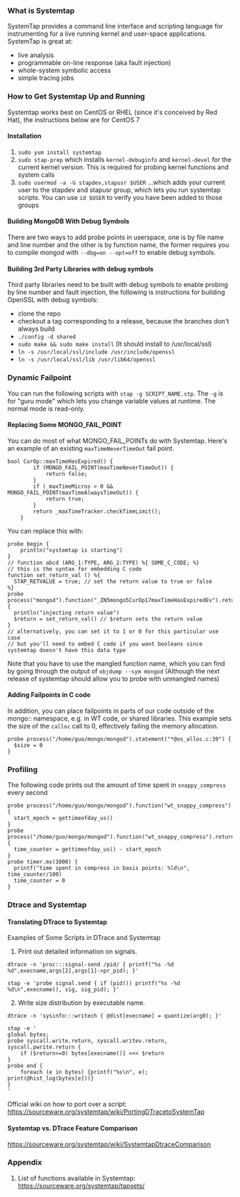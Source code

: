 ### What is Systemtap
SystemTap provides a command line interface and scripting language for instrumenting for a live running kernel and user-space applications.
SystemTap is great at:
- live analysis
- programmable on-line response (aka fault injection)
- whole-system symbolic access
- simple tracing jobs

### How to Get Systemtap Up and Running
Systemtap works best on CentOS or RHEL (since it's conceived by Red Hat), the instructions below are for CentOS 7

#### Installation
1. `sudo yum install systemtap`
2. `sudo stap-prep` which installs `kernel-debuginfo` and `kernel-devel` for the current kernel version. This is required for probing kernel functions and system calls
3. `sudo usermod -a -G stapdev,stapusr $USER` ...which adds your current user to the stapdev and stapusr group, which lets you run systemtap scripts. You can use `id $USER` to verify you have been added to those groups


#### Building MongoDB With Debug Symbols
There are two ways to add probe points in userspace, one is by file name and line number and the other is by function name, the former requires you to compile mongod with `--dbg=on --opt=off` to enable debug symbols.

#### Building 3rd Party Libraries with debug symbols
Third party libraries need to be built with debug symbols to enable probing by line number and fault injection, the following is instructions for building OpenSSL with debug symbols:  
- clone the repo
- checkout a tag corresponding to a release, because the branches don't always build
- `./config -d shared`
- `sudo make && sudo make install` (It should install to /usr/local/ssl)
- `ln -s /usr/local/ssl/include /usr/include/openssl`
- `ln -s /usr/local/ssl/lib /usr/lib64/openssl`

### Dynamic Failpoint
You can run the following scripts with `stap -g SCRIPT_NAME.stp`. The `-g` is for "guru mode" which lets you change variable values at runtime. The normal mode is read-only.

#### Replacing Some MONGO_FAIL_POINT
You can do most of what MONGO_FAIL_POINTs do with Systemtap. Here's an example of an existing `maxTimeNeverTimeOut` fail point.

```
bool CurOp::maxTimeHasExpired() {
        if (MONGO_FAIL_POINT(maxTimeNeverTimeOut)) {
            return false;
        }
        if (_maxTimeMicros > 0 && MONGO_FAIL_POINT(maxTimeAlwaysTimeOut)) {
            return true;
        }
        return _maxTimeTracker.checkTimeLimit();
    }
```

You can replace this with:

```
probe begin {
    println("systemtap is starting")
}
// function abcd (ARG_1:TYPE, ARG_2:TYPE) %{ SOME_C_CODE; %}
// this is the syntax for embedding C code
function set_return_val () %{
  STAP_RETVALUE = true; // set the return value to true or false
%}
probe process("mongod").function("_ZN5mongo5CurOp17maxTimeHasExpiredEv").return {
  println("injecting return value")
  $return = set_return_val() // $return sets the return value
}
// alternatively, you can set it to 1 or 0 for this particular use case
// but you'll need to embed C code if you want booleans since systemtap doesn't have this data type
```

Note that you have to use the mangled function name, which you can find by going through the output of `objdump --sym mongod` (Although the next release of systemtap should allow you to probe with unmangled names)

#### Adding Failpoints in C code
In addition, you can place failpoints in parts of our code outside of the mongo:: namespace, e.g. in WT code, or shared libraries. This example sets the size of the `calloc` call to 0, effectively failing the memory allocation.

```
probe process("/home/guo/mongo/mongod").statement("*@os_alloc.c:39") {
  $size = 0
}
```

### Profiling
The following code prints out the amount of time spent in `snappy_compress` every second

```
probe process("/home/guo/mongo/mongod").function("wt_snappy_compress") {
  start_epoch = gettimeofday_us()
}
probe process("/home/guo/mongo/mongod").function("wt_snappy_compress").return {
  time_counter = gettimeofday_us() - start_epoch
}
probe timer.ms(1000) {
  printf("time spent in compress in basis points: %ld\n", time_counter/100)
  time_counter = 0
}
```

### Dtrace and Systemtap

#### Translating DTrace to Systemtap
Examples of Some Scripts in DTrace and Systemtap
1. Print out detailed information on signals.  

```
dtrace -n 'proc:::signal-send /pid/ { printf("%s -%d %d",execname,args[2],args[1]->pr_pid); }'
```  

```
stap -e 'probe signal.send { if (pid()) printf("%s -%d %d\n",execname(), sig, sig_pid); }'
```  
2. Write size distribution by executable name.  

```
dtrace -n 'sysinfo:::writech { @dist[execname] = quantize(arg0); }'
```  

```
stap -e '
global bytes;
probe syscall.write.return, syscall.writev.return, syscall.pwrite.return {
    if ($return>=0) bytes[execname()] <<< $return
}
probe end {
    foreach (e in bytes) {printf("%s\n", e); print(@hist_log(bytes[e]))}
}
'
```  

Official wiki on how to port over a script:  
https://sourceware.org/systemtap/wiki/PortingDTracetoSystemTap
#### Systemtap vs. DTrace Feature Comparison
https://sourceware.org/systemtap/wiki/SystemtapDtraceComparison
### Appendix
1. List of functions available in Systemtap:  
https://sourceware.org/systemtap/tapsets/
